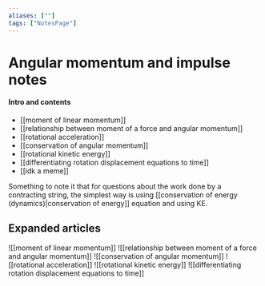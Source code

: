 ```yaml
---
aliases: [""]
tags: ["NotesPage"]
---
```


# Angular momentum and impulse notes

#### Intro and contents
- [[moment of linear momentum]]
- [[relationship between moment of a force and angular momentum]]
- [[rotational acceleration]]
- [[conservation of angular momentum]]
- [[rotational kinetic energy]]
- [[differentiating rotation displacement equations to time]]
- [[idk a meme]]

Something to note it that for questions about the work done by a contracting string, the simplest way is using [[conservation of energy (dynamics)|conservation of energy]] equation and using KE.

## Expanded articles
![[moment of linear momentum]]
![[relationship between moment of a force and angular momentum]]
![[conservation of angular momentum]]
![[rotational acceleration]]
![[rotational kinetic energy]]
![[differentiating rotation displacement equations to time]]